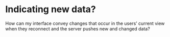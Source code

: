 # Indicating new data?

How can my interface convey changes that occur in the users’ current view when they reconnect and the server pushes new and changed data?

